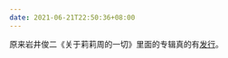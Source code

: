 ```yaml
---
date: 2021-06-21T22:50:36+08:00
---
```

原来岩井俊二《关于莉莉周的一切》里面的专辑真的有[发行](https://www.youtube.com/watch?v=12mwzwUL7Vk)。